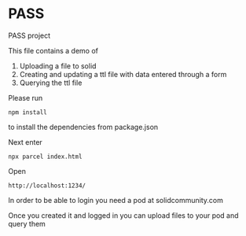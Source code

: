 # PASS
PASS project 

This file contains a demo of 
1. Uploading a file to solid
2. Creating and updating a ttl file with data entered through a form
3. Querying the ttl file


Please run

```
npm install
```

to install the dependencies from package.json

Next enter

```
npx parcel index.html
```

Open
```
http://localhost:1234/
```

In order to be able to login you need a pod at solidcommunity.com

Once you created it and logged in you can upload files to your pod and query them
